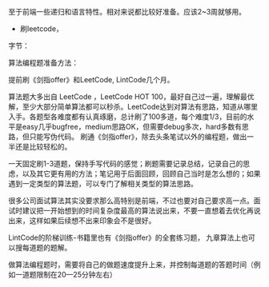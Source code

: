 至于前端一些递归和语言特性。相对来说都比较好准备。应该2~3周就够用。



- 刷leetcode，




字节：

算法编程题准备方法：

提前刷《剑指offer》和LeetCode, LintCode几个月。

算法题大多出自 LeetCode ，LeetCode HOT 100，最好自己过一遍，理解最优解，至少大部分简单算法都可以秒杀。LeetCode达到对算法有思路，知道从哪里入手。各题型各难度都有认真琢磨，总计刷了100多道，每个难度1/3，目前的水平是easy几乎bugfree，medium思路OK，但需要debug多次，hard多数有思路，但只能写伪代码。
刷通《剑指offer》，除去头条笔试以外的编程题，做出一半还是比较轻松的。

一天固定刷1-3道题，保持手写代码的感觉；刷题需要记录总结，记录自己的思虑，以及其它更有用的方法；笔记用于后面回顾，回顾自己当时是怎么想的；如果遇到一定类型的算法题，可以专门了解相关类型的算法思路。

很多公司面试算法其实没要求那么高特别是前端，不过也要对自己要求高一点。面试时建议把一开始想到的时间复杂度最高的算法说出来，不要一直想着去优化再说出来，这样如果后续想不出来印象会不是很好。

LintCode的阶梯训练-书籍里也有《剑指offer》的全套练习题，
九章算法上也可以搜每道题的题解。

做算法编程题时，需要将自己的做题速度提升上来，并控制每道题的答题时间（例如一道题限制在20—25分钟左右）
